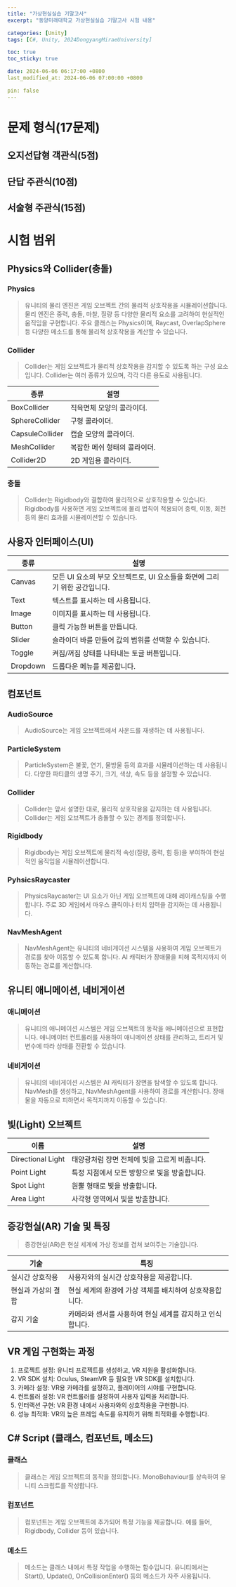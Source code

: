 ```yaml
---
title: "가상현실실습 기말고사"
excerpt: "동양미래대학교 가상현실실습 기말고사 시험 내용"

categories: [Unity]
tags: [C#, Unity, 2024DongyangMiraeUniversity]

toc: true
toc_sticky: true

date: 2024-06-06 06:17:00 +0800
last_modified_at: 2024-06-06 07:00:00 +0800

pin: false
---
```

# 문제 형식(17문제)

## 오지선답형 객관식(5점)

## 단답 주관식(10점)

## 서술형 주관식(15점)

# 시험 범위

## Physics와 Collider(충돌)

### Physics
> 유니티의 물리 엔진은 게임 오브젝트 간의 물리적 상호작용을 시뮬레이션합니다. 물리 엔진은 중력, 충돌, 마찰, 질량 등 다양한 물리적 요소를 고려하여 현실적인 움직임을 구현합니다. 주요 클래스는 Physics이며, Raycast, OverlapSphere 등 다양한 메소드를 통해 물리적 상호작용을 계산할 수 있습니다.

### Collider
> Collider는 게임 오브젝트가 물리적 상호작용을 감지할 수 있도록 하는 구성 요소입니다. Collider는 여러 종류가 있으며, 각각 다른 용도로 사용됩니다.

| 종류 | 설명 |
| - | - |
| BoxCollider | 직육면체 모양의 콜라이더. |
| SphereCollider | 구형 콜라이더. |
| CapsuleCollider | 캡슐 모양의 콜라이더. |
| MeshCollider | 복잡한 메쉬 형태의 콜라이더. |
| Collider2D | 2D 게임용 콜라이더. |

### 충돌
> Collider는 Rigidbody와 결합하여 물리적으로 상호작용할 수 있습니다. Rigidbody를 사용하면 게임 오브젝트에 물리 법칙이 적용되어 중력, 이동, 회전 등의 물리 효과를 시뮬레이션할 수 있습니다.

## 사용자 인터페이스(UI)

| 종류 | 설명 |
| - | - |
| Canvas | 모든 UI 요소의 부모 오브젝트로, UI 요소들을 화면에 그리기 위한 공간입니다. |
| Text | 텍스트를 표시하는 데 사용됩니다. |
| Image | 이미지를 표시하는 데 사용됩니다. |
| Button | 클릭 가능한 버튼을 만듭니다. |
| Slider | 슬라이더 바를 만들어 값의 범위를 선택할 수 있습니다. |
| Toggle | 켜짐/꺼짐 상태를 나타내는 토글 버튼입니다. |
| Dropdown | 드롭다운 메뉴를 제공합니다. |

## 컴포넌트

### AudioSource
> AudioSource는 게임 오브젝트에서 사운드를 재생하는 데 사용됩니다.

### ParticleSystem
> ParticleSystem은 불꽃, 연기, 물방울 등의 효과를 시뮬레이션하는 데 사용됩니다. 다양한 파티클의 생명 주기, 크기, 색상, 속도 등을 설정할 수 있습니다.

### Collider
> Collider는 앞서 설명한 대로, 물리적 상호작용을 감지하는 데 사용됩니다. Collider는 게임 오브젝트가 충돌할 수 있는 경계를 정의합니다.

### Rigidbody
> Rigidbody는 게임 오브젝트에 물리적 속성(질량, 중력, 힘 등)을 부여하여 현실적인 움직임을 시뮬레이션합니다.

### PyhsicsRaycaster
> PhysicsRaycaster는 UI 요소가 아닌 게임 오브젝트에 대해 레이캐스팅을 수행합니다. 주로 3D 게임에서 마우스 클릭이나 터치 입력을 감지하는 데 사용됩니다.

### NavMeshAgent
> NavMeshAgent는 유니티의 네비게이션 시스템을 사용하여 게임 오브젝트가 경로를 찾아 이동할 수 있도록 합니다. AI 캐릭터가 장애물을 피해 목적지까지 이동하는 경로를 계산합니다.

## 유니티 애니메이션, 네비게이션

### 애니메이션
> 유니티의 애니메이션 시스템은 게임 오브젝트의 동작을 애니메이션으로 표현합니다. 애니메이터 컨트롤러를 사용하여 애니메이션 상태를 관리하고, 트리거 및 변수에 따라 상태를 전환할 수 있습니다.

### 네비게이션
> 유니티의 네비게이션 시스템은 AI 캐릭터가 장면을 탐색할 수 있도록 합니다. NavMesh를 생성하고, NavMeshAgent를 사용하여 경로를 계산합니다. 장애물을 자동으로 피하면서 목적지까지 이동할 수 있습니다.

## 빛(Light) 오브젝트
| 이름 | 설명 |
| - | - |
| Directional Light | 태양광처럼 장면 전체에 빛을 고르게 비춥니다. |
| Point Light | 특정 지점에서 모든 방향으로 빛을 방출합니다. |
| Spot Light | 원뿔 형태로 빛을 방출합니다. |
| Area Light | 사각형 영역에서 빛을 방출합니다. |

## 증강현실(AR) 기술 및 특징
> 증강현실(AR)은 현실 세계에 가상 정보를 겹쳐 보여주는 기술입니다.

| 기술 | 특징 |
| - | - |
| 실시간 상호작용 | 사용자와의 실시간 상호작용을 제공합니다. |
| 현실과 가상의 결합 | 현실 세계의 환경에 가상 객체를 배치하여 상호작용합니다. |
| 감지 기술 | 카메라와 센서를 사용하여 현실 세계를 감지하고 인식합니다. |

## VR 게임 구현화는 과정

1. 프로젝트 설정: 유니티 프로젝트를 생성하고, VR 지원을 활성화합니다.
2. VR SDK 설치: Oculus, SteamVR 등 필요한 VR SDK를 설치합니다.
3. 카메라 설정: VR용 카메라를 설정하고, 플레이어의 시야를 구현합니다.
4. 컨트롤러 설정: VR 컨트롤러를 설정하여 사용자 입력을 처리합니다.
5. 인터랙션 구현: VR 환경 내에서 사용자와의 상호작용을 구현합니다.
6. 성능 최적화: VR의 높은 프레임 속도를 유지하기 위해 최적화를 수행합니다.

## C# Script (클래스, 컴포넌트, 메소드)

### 클래스
> 클래스는 게임 오브젝트의 동작을 정의합니다. MonoBehaviour를 상속하여 유니티 스크립트를 작성합니다.

### 컴포넌트
> 컴포넌트는 게임 오브젝트에 추가되어 특정 기능을 제공합니다. 예를 들어, Rigidbody, Collider 등이 있습니다.

### 메소드
> 메소드는 클래스 내에서 특정 작업을 수행하는 함수입니다. 유니티에서는 Start(), Update(), OnCollisionEnter() 등의 메소드가 자주 사용됩니다.